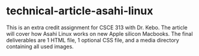 # technical-article-asahi-linux
This is an extra credit assignment for CSCE 313 with Dr. Kebo. The article will cover how Asahi Linux works on new Apple silicon Macbooks. The final deliverables are 1 HTML file, 1 optional CSS file, and a media directory containing all used images.
